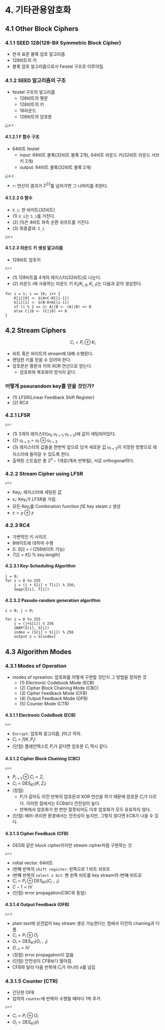 # 4. 기타관용암호화

## 4.1 Other Block Ciphers

### 4.1.1 SEED 128(128-Bit Symmetric Block Cipher)

- 한국 표준 블록 암호 알고리즘
- 128비트의 키
- 블록 암호 알고리즘으로서 Feistel 구조로 이루어짐.



### 4.1.2 SEED 알고리즘의 구조

- feistel 구조의 알고리즘
  - 128비트의 평문
  - 128비트의 키
  - 16라운드
  - 128비트의 암호문

<img src=".\Images\4-1.PNG" alt="4-1" style="zoom:70%;" />



#### 4.1.2.1 F 함수 구조

- 64비트 feistel
  - input: 64비트 블록(32비트 블록 2개), 64비트 라운드 키(32비트 라운드 서브키 2개)
  - output: 64비트 블록(32비트 블록 2개)

<img src=".\Images\4-2.PNG" alt="4-2" style="zoom:70%;" />

- `+`: 연산의 결과가 $2^{23}$를 넘어가면 그 나머지를 취한다.



#### 4.1.2.2 G 함수

- `X_i`: 한 바이트(32비트)
- (1) `X_i`는 `S_i`를 거친다.
- (2) (1)은 4비트 좌측 순환 쉬프트를 거친다.
- (3) 최종결과: `Z_i`

<img src=".\Images\4-3.PNG" alt="4-3" style="zoom:60%;" />

#### 4.1.2.3 라운드 키 생성 알고리즘

- 128비트 암호키

<img src=".\Images\4-4.PNG" alt="4-4" style="zoom:50%;" />

- (1) 128비트를 4개의 레지스터(32비트)로 나눈다.
- (2) 라운드 $i$에 사용하는 라운드 키 $K_i(K_{i,0};K_{i,1})$는 다음과 같이 생성한다.

```
for i = 1; i <= 16; i++ {
    K[i][0] <- G(A+C-KC[i-1])
    k[i][1] <- G(B-D+KC[i-1])
    if (i % 2 == 1) A||B <- (A||B) >> 8
    else C||D <- (C||D) << 8
}
```



## 4.2 Stream Ciphers

$$
C_i = P_i \oplus K_i
$$

- 비트 혹은 바이트의 stream에 대해 수행된다.
- 랜덤한 키를 얻을 수 있어야 한다.
- 암호문은 평문과 키의 XOR 연산으로 얻는다.
  - 암호화와 복호화의 방식이 같다.



### 어떻게 pseurandom key를 얻을 것인가?

- (1) LFSR(Linear Feedback Shift Register)
- (2) RC4



### 4.2.1 LFSR

<img src=".\Images\4-5.PNG" alt="4-5" style="zoom:50%;" />

- (1) 3개의 레지스터($u_t,u_{t+1},u_{t+2}$)에 값이 세팅되어있다.
- (2) $u_{t+3}=u_t\oplus u_{t+3}$
- (3) 레지스터의 값들을 한번씩 앞으로 당겨 새로운 값 $u_{t+3}$이 지정한 방향으로 레지스터에 들어갈 수 있도록 한다.
- 출력된 스트림은 총 $2^n-1$개로(계속 반복됨), 서로 orthogonal하다.



### 4.2.2 Stream Cipher using LFSR

<img src=".\Images\4-6.PNG" alt="4-6" style="zoom:50%;" />

- $\mathrm{Key}_i$: 레지스터에 세팅된 값
-  $x_i$: $\mathrm{Key}_i$가 LFSR을 거침.
- 모든 $\mathrm{Key}_i$를 Combination function $f$로 key steam $z$ 생성
- $c = y\oplus z$



### 4.2.3  RC4

- 가변적인 키 사이즈
- 8바이트에 대하여 수행
- $S$: $S[i]=i$ (256바이트 가능)
- $T[i]=K[i\ \%\ \mathrm{key.length}]$



#### 4.2.3.1 Key-Scheduling Algorithm

```
j = 0;
for i = 0 to 255
	j = (j + S[i] + T[i]) % 256;
	Swap(S[i], T[i])
```



#### 4.2.3.2 Pseudo-random generation algorithm

```
i = 0; j = 0;

for i = 0 to 255
	j = (j+S[i]) % 256
	sWAP(S[i], S[j])
	index = (S[i] + S[j]) % 256
	output z = S[index]
```



## 4.3 Algorithm Modes

### 4.3.1 Modes of Operation

- modes of opreation: 암호화를 어떻게 구현할 것인지 그 방법을 정의한 것
  - (1) Electronic Codebook Mode (ECB)
  - (2) Cipher Block Chaining Mode (CBC)
  - (3) Cipher Feedback Mode (CFB)
  - (4) Output Feedback Mode (OFB)
  - (5) Counter Mode (CTR)



#### 4.3.1.1 Electronic CodeBook (ECB)

<img src=".\Images\4-7.PNG" alt="4-7" style="zoom:50%;" />

- `Encrypt`: 암호화 알고리즘. $f$라고 하자.
- $C_i=f(K, P_i)$
- (단점) 플레인텍스트 $P_i$가 같다면 암호문 $C_i$ 역시 같다.



#### 4.3.1.2 Cipher Block Chaining (CBC)

<img src=".\Images\4-8.PNG" alt="4-8" style="zoom:50%;" />

- $P_{i+1} \oplus C_i=Z_i$
- $C_i=\mathrm{DES}_{K1}(K, Z_i)$
- (장점)
  - $P_i$가 같아도 이전 반복의 암호문과 XOR 연산을 하기 때문에 암호문 $C_i$가 다르다. 이러한 점에서는 ECB보다 안전성이 높다.
  - 반복에서 암호화가 한 번만 잘못되어도 이후 암호화가 모두 유효하지 않다.
- (단점) 에러-프리한 환경에서는 안전성이 높지만, 그렇지 않다면 ECB가 나을 수 있다.



#### 4.3.1.3 Cipher Feedback (CFB)

- DES와 같은 block cipher이지만 stream cipher처럼 구현하는 것

<img src=".\Images\4-9.PNG" alt="4-9" style="zoom:50%;" />

- initial vector: 64비트
- i번째 반복의 `shift register`: 왼쪽으로 1 비트 쉬프트
- i번째 반복의 `select x bit`: 맨 왼쪽 비트를 key stream의 $i$번째 비트로
- $C_i=P_i\oplus \mathrm{DES}_{K1}(C_{i-1})$
- $C-1 = IV$
- (단점) error propagation(CBC와 동일)



#### 4.3.1.4 Output Feedback (OFB)

<img src=".\Images\4-10.PNG" alt="4-10" style="zoom:50%;" />

- plain text에 상관없이 key stream 생성 가능한다는 점에서 이전의 chaining과 다름
- $C_i=P_i\oplus O_i$
- $O_i=\mathrm{DES}_{K1}(O_{i-1})$
- $O_{-1}=IV$
- (장점) error propagation이 없음
- (단점) 안전성이 CFB보다 떨어짐.
- CFB와 달리 다음 반복에 $C_i$가 아니라 $s$를 넘김



### 4.3.1.5 Counter (CTR)

- 간단한 OFB
- 임의의 `counter`에 반복이 수행될 때마다 1씩 추가

<img src=".\Images\4-11.PNG" alt="4-11" style="zoom:50%;" />

- $C_i=P_i\oplus O_i$
- $O_i=\mathrm{DES}_{K1}(i)$

